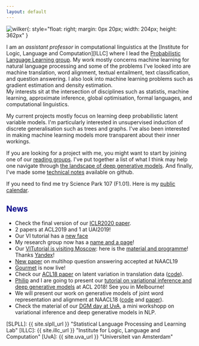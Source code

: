 ```yaml
---
layout: default
---
```



![wilker](/img/people/wilker4.jpg){: style="float: right; margin: 0px 20px; width: 204px; height: 362px" }

I am an *assistant professor* in computational linguistics at the [Institute for Logic, Language and Computation][ILLC] where I lead the [Probabilistic Language Learning group](https://probabll.github.io). My work mostly concerns machine learning for natural language processing and some of the problems I've looked into are machine translation, word alignment, textual entailment, text classification, and question answering. I also look into machine learning problems such as gradient estimation and density estimation.  
My interests sit at the intersection of disciplines such as statistis, machine learning, approximate inference, global optimisation, formal languages, and computational linguistics.


My current projects mostly focus on learning deep probabilistic latent variable models. I'm particularly interested in unsupervised induction of discrete generalisation such as trees and graphs. I've also been interested in making machine learning models more transparent about their inner workings. 


If you are looking for a project with me, you might want to start by joining one of our [reading groups](events). I've put together a list of what I think may help one navigate through [the landscape of deep generative models](pages/landscape). And finally, I've made some [technical notes](//github.com/wilkeraziz/notes/tree/master/machine-learning) available on github.


If you need to find me try Science Park 107 (F1.01). Here is my [public calendar](events).


## <span style="color:darkblue">News </span>

* Check the final version of our [ICLR2020 paper](https://arxiv.org/pdf/1910.13890.pdf).
* 2 papers at ACL2019 and 1 at UAI2019!
* Our VI tutorial has a [new face](https://vitutorial.github.io)
* My research group now has a [name and a page](https://probabll.github.io)!
* Our [VITutorial is visiting Moscow](https://academy.yandex.ru/events/data_analysis/NLP_week/): here is the [material and programme](pages/yandexnlp)! Thanks [Yandex](https://research.yandex.com)!
* [New paper](//arxiv.org/pdf/1808.09920.pdf) on multihop question answering accepted at NAACL19
* [Gourmet](https://gourmet-project.eu) is now live!
* Check our [ACL18 paper](//aclweb.org/anthology/P18-1115) on latent variation in translation data ([code](//github.com/philschulz/stochastic-decoder)).
* [Philip](//philipschulz.org) and I are going to present our [tutorial on variational inference and deep generative models](//github.com/philschulz/VITutorial) at ACL 2018! See you in Melbourne!
* We will present our work on generative models of joint word representation and alignment at NAACL18 ([code](//github.com/uva-slpl/embedalign) and [paper](//arxiv.org/pdf/1802.05883.pdf)).
* Check the material of our [DGM day at UvA](//uva-slpl.github.io/dgmday), a mini workshopp on variational inference and deep generative models in NLP.


[SLPLL]: {{ site.slpll_url }} "Statistical Language Processing and Learning Lab"
[ILLC]: {{ site.illc_url }} "Institute for Logic, Language and Computation"
[UvA]: {{ site.uva_url }} "Universiteit van Amsterdam"
